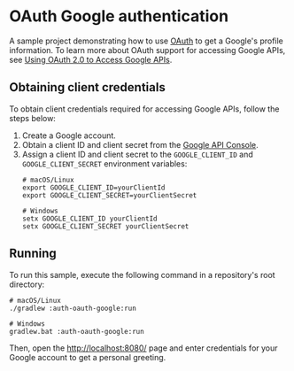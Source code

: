 # OAuth Google authentication
A sample project demonstrating how to use [OAuth](https://ktor.io/docs/oauth.html) to get a Google's profile information. To learn more about OAuth support for accessing Google APIs, see [Using OAuth 2.0 to Access Google APIs](https://developers.google.com/identity/protocols/oauth2).

## Obtaining client credentials
To obtain client credentials required for accessing Google APIs, follow the steps below:
1. Create a Google account.
1. Obtain a client ID and client secret from the [Google API Console](https://console.developers.google.com/).
1. Assign a client ID and client secret to the `GOOGLE_CLIENT_ID` and `GOOGLE_CLIENT_SECRET` environment variables:
   ```shell
   # macOS/Linux
   export GOOGLE_CLIENT_ID=yourClientId
   export GOOGLE_CLIENT_SECRET=yourClientSecret
   
   # Windows
   setx GOOGLE_CLIENT_ID yourClientId
   setx GOOGLE_CLIENT_SECRET yourClientSecret
   ```

## Running
To run this sample, execute the following command in a repository's root directory:
```shell
# macOS/Linux
./gradlew :auth-oauth-google:run

# Windows
gradlew.bat :auth-oauth-google:run
```

Then, open the [http://localhost:8080/](http://localhost:8080/) page and enter credentials for your Google account to get a personal greeting.